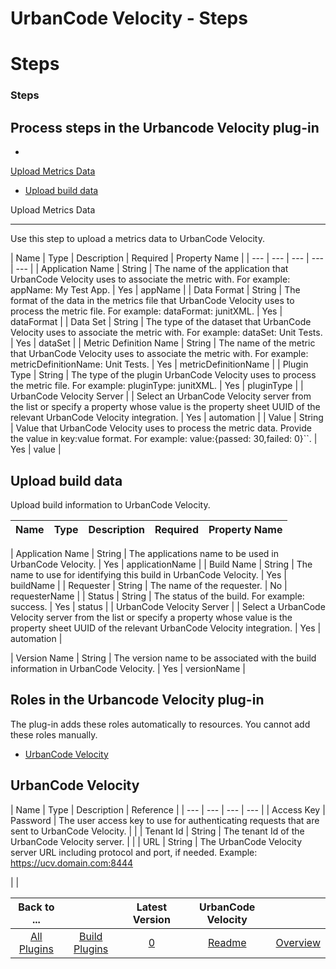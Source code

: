 
UrbanCode Velocity - Steps
==========================

# Steps



### Steps




 




Process steps in the Urbancode Velocity plug-in
-----------------------------------------------


*
 [Upload Metrics Data](#upload_metrics_data)
* [Upload build data](#upload_build_data)




Upload Metrics Data

-------------------


Use this step to upload a metrics data to UrbanCode Velocity.




| Name | Type | Description | 
Required | Property Name |
| --- | --- | --- | --- | --- |
| Application Name | String | The name of the application 
that UrbanCode Velocity uses to associate the metric with. For example: appName: My Test App.
  | Yes | appName |
| Data
 Format | String | The format of the data in the metrics file that UrbanCode Velocity uses to process the metric file. 
For example: dataFormat: junitXML.
  | Yes | dataFormat |
| Data Set | String | The type of the dataset that UrbanCode 
Velocity uses to associate the metric with. For example: dataSet: Unit Tests.
  | Yes | dataSet |
| Metric Definition 
Name | String | The name of the metric that UrbanCode Velocity uses to associate the metric with. For example: 
metricDefinitionName: Unit Tests.
  | Yes | metricDefinitionName |
| Plugin Type | String | The type of the plugin 
UrbanCode Velocity uses to process the metric file. For example: pluginType: junitXML.
  | Yes | pluginType |
| 
UrbanCode Velocity Server |  | Select an UrbanCode Velocity server from the list or specify a property whose value is 
the property sheet UUID of the relevant UrbanCode Velocity integration.
  | Yes | automation |
| Value | String | Value 
that UrbanCode Velocity uses to process the metric data. Provide the value in key:value format. For example: 
value:{passed: 30,failed: 0}``.
  | Yes | value |


Upload build data
-----------------


Upload build information to 
UrbanCode Velocity.




| Name | Type | Description | Required | Property Name |
| --- | --- | --- | --- | --- |
| 
Application Name | String | The applications name to be used in UrbanCode Velocity. | Yes | applicationName |
| Build 
Name | String | The name to use for identifying this build in UrbanCode Velocity. | Yes | buildName |
| Requester | 
String | The name of the requester. | No | requesterName |
| Status | String | The status of the build. For example: 
success. | Yes | status |
| UrbanCode Velocity Server |  | Select a UrbanCode Velocity server from the list or specify a
 property whose value is the property sheet UUID of the relevant UrbanCode Velocity integration.
  | Yes | automation |

| Version Name | String | The version name to be associated with the build information in UrbanCode Velocity. | Yes | 
versionName |




Roles in the Urbancode Velocity plug-in
---------------------------------------


The plug-in adds 
these roles automatically to resources. You cannot add these roles manually.



* [UrbanCode 
Velocity](#urbancode_velocity_role)



UrbanCode Velocity
------------------




| Name | Type | Description | Reference
 |
| --- | --- | --- | --- |
| Access Key | Password | The user access key to use for authenticating requests that are 
sent to UrbanCode Velocity.
  |  |
| Tenant Id | String | The tenant Id of the UrbanCode Velocity server. |  |
| URL | 
String | The UrbanCode Velocity server URL including protocol and port, if needed. Example: https://ucv.domain.com:8444

  |  |




|Back to ...||Latest Version|UrbanCode Velocity ||
| :---: | :---: | :---: | :---: | :---: |
|[All Plugins](../../index.md)|[Build Plugins](../README.md)|[0]()|[Readme](README.md)|[Overview](overview.md)|
